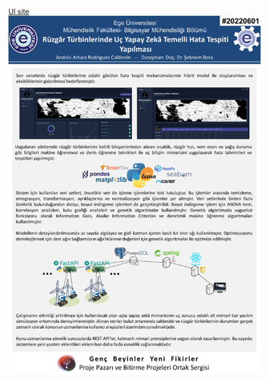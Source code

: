 <a href="https://andresrodriguez55.github.io/wind-turbines-edge-ai/#/" target="_blank">UI site</a>
![poster](./poster.jpg)
